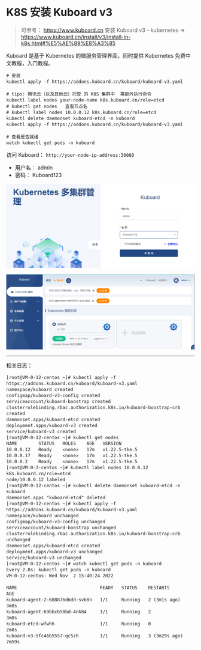 # K8S 安装 Kuboard v3

> 可参考： https://www.kuboard.cn
> 安装 Kuboard v3 - kubernetes => https://www.kuboard.cn/install/v3/install-in-k8s.html#%E5%AE%89%E8%A3%85

Kuboard 是基于 Kubernetes 的微服务管理界面。同时提供 Kubernetes 免费中文教程，入门教程。

```shell
# 安装
kubectl apply -f https://addons.kuboard.cn/kuboard/kuboard-v3.yaml

# tips: 腾讯云（以及其他云）托管 的 K8S 集群中  需额外执行命令
kubectl label nodes your-node-name k8s.kuboard.cn/role=etcd
# kubectl get nodes   查看节点名
# kubectl label nodes 10.0.0.12 k8s.kuboard.cn/role=etcd
kubectl delete daemonset kuboard-etcd -n kuboard
kubectl apply -f https://addons.kuboard.cn/kuboard/kuboard-v3.yaml

# 查看是否就绪
watch kubectl get pods -n kuboard
```

访问 Kuboard： `http://your-node-ip-address:30080`

- 用户名： admin
- 密码： Kuboard123

![img.png](images/kuboard-dashboard-v3-login.png)

![img.png](images/kuboard-dashboard-v3.png)

--- 

相关日志：

```shell
[root@VM-0-12-centos ~]# kubectl apply -f https://addons.kuboard.cn/kuboard/kuboard-v3.yaml
namespace/kuboard created
configmap/kuboard-v3-config created
serviceaccount/kuboard-boostrap created
clusterrolebinding.rbac.authorization.k8s.io/kuboard-boostrap-crb created
daemonset.apps/kuboard-etcd created
deployment.apps/kuboard-v3 created
service/kuboard-v3 created
[root@VM-0-12-centos ~]# kubectl get nodes
NAME        STATUS   ROLES    AGE   VERSION
10.0.0.12   Ready    <none>   17m   v1.22.5-tke.5
10.0.0.17   Ready    <none>   17m   v1.22.5-tke.5
10.0.0.2    Ready    <none>   17m   v1.22.5-tke.5
[root@VM-0-2-centos ~]# kubectl label nodes 10.0.0.12 k8s.kuboard.cn/role=etcd
node/10.0.0.12 labeled
[root@VM-0-12-centos ~]# kubectl delete daemonset kuboard-etcd -n kuboard
daemonset.apps "kuboard-etcd" deleted
[root@VM-0-12-centos ~]# kubectl apply -f https://addons.kuboard.cn/kuboard/kuboard-v3.yaml
namespace/kuboard unchanged
configmap/kuboard-v3-config unchanged
serviceaccount/kuboard-boostrap unchanged
clusterrolebinding.rbac.authorization.k8s.io/kuboard-boostrap-crb unchanged
daemonset.apps/kuboard-etcd created
deployment.apps/kuboard-v3 unchanged
service/kuboard-v3 unchanged
[root@VM-0-12-centos ~]# watch kubectl get pods -n kuboard
Every 2.0s: kubectl get pods -n kuboard                                                                                                                                                         VM-0-12-centos: Wed Nov  2 15:40:24 2022

NAME                               READY   STATUS    RESTARTS        AGE
kuboard-agent-2-688876d6dd-svb8n   1/1     Running   2 (3m1s ago)    3m8s
kuboard-agent-69bbcb58bd-4nk84     1/1     Running   2               3m8s
kuboard-etcd-wfwhh                 1/1     Running   0               2m8s
kuboard-v3-5fc46b5557-qc5zh        1/1     Running   3 (3m29s ago)   7m59s
```
